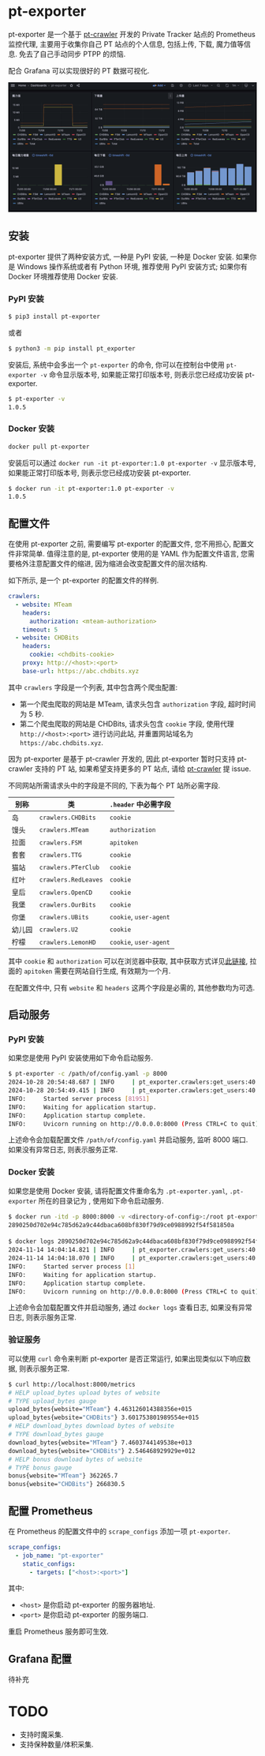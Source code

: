 # pt-exporter

pt-exporter 是一个基于 [pt-crawler](https://github.com/zqmillet/pt-crawler) 开发的 Private Tracker 站点的 Prometheus 监控代理, 主要用于收集你自己 PT 站点的个人信息, 包括上传, 下载, 魔力值等信息. 免去了自己手动同步 PTPP 的烦恼.

配合 Grafana 可以实现很好的 PT 数据可视化.

![screenshot](./statics/screenshot.png "Grafana 截图")

## 安装

pt-exporter 提供了两种安装方式, 一种是 PyPI 安装, 一种是 Docker 安装. 如果你是 Windows 操作系统或者有 Python 环境, 推荐使用 PyPI 安装方式; 如果你有 Docker 环境推荐使用 Docker 安装.

### PyPI 安装

``` bash
$ pip3 install pt-exporter
```

或者

``` bash
$ python3 -m pip install pt_exporter
```

安装后, 系统中会多出一个 `pt-exporter` 的命令, 你可以在控制台中使用 `pt-exporter -v` 命令显示版本号, 如果能正常打印版本号, 则表示您已经成功安装 pt-exporter.

``` bash
$ pt-exporter -v
1.0.5
```

### Docker 安装

``` bash
docker pull pt-exporter
```

安装后可以通过 `docker run -it pt-exporter:1.0 pt-exporter -v` 显示版本号, 如果能正常打印版本号, 则表示您已经成功安装 pt-exporter.

``` bash
$ docker run -it pt-exporter:1.0 pt-exporter -v
1.0.5
```

## 配置文件

在使用 pt-exporter 之前, 需要编写 pt-exporter 的配置文件, 您不用担心, 配置文件非常简单. 值得注意的是, pt-exporter 使用的是 YAML 作为配置文件语言, 您需要格外注意配置文件的缩进, 因为缩进会改变配置文件的层次结构.

如下所示, 是一个 pt-exporter 的配置文件的样例.

``` yaml
crawlers:
  - website: MTeam
    headers:
      authorization: <mteam-authorization>
    timeout: 5
  - website: CHDBits
    headers:
      cookie: <chdbits-cookie>
    proxy: http://<host>:<port>
    base-url: https://abc.chdbits.xyz
```

其中 ``crawlers`` 字段是一个列表, 其中包含两个爬虫配置:

- 第一个爬虫爬取的网站是 MTeam, 请求头包含 `authorization` 字段, 超时时间为 5 秒.
- 第二个爬虫爬取的网站是 CHDBits, 请求头包含 `cookie` 字段, 使用代理 `http://<host>:<port>` 进行访问此站, 并重置网站域名为 `https://abc.chdbits.xyz`.

因为 pt-exporter 是基于 pt-crawler 开发的, 因此 pt-exporter 暂时只支持 pt-crawler 支持的 PT 站, 如果希望支持更多的 PT 站点, 请给 [pt-crawler](https://github.com/zqmillet/pt-crawler) 提 issue.

不同网站所需请求头中的字段是不同的, 下表为每个 PT 站所必需字段.

| 别称   | 类                   | `.header` 中必需字段   |
|--------|----------------------|------------------------|
| 岛     | `crawlers.CHDBits`   | `cookie`               |
| 馒头   | `crawlers.MTeam`     | `authorization`        |
| 拉面   | `crawlers.FSM`       | `apitoken`             |
| 套套   | `crawlers.TTG`       | `cookie`               |
| 猫站   | `crawlers.PTerClub`  | `cookie`               |
| 红叶   | `crawlers.RedLeaves` | `cookie`               |
| 皇后   | `crawlers.OpenCD`    | `cookie`               |
| 我堡   | `crawlers.OurBits`   | `cookie`               |
| 你堡   | `crawlers.UBits`     | `cookie`, `user-agent` |
| 幼儿园 | `crawlers.U2`        | `cookie`               |
| 柠檬   | `crawlers.LemonHD`   | `cookie`, `user-agent` |

其中 `cookie` 和 `authorization` 可以在浏览器中获取, 其中获取方式详见[此链接](https://blog.csdn.net/qq_39915672/article/details/104136634), 拉面的 `apitoken` 需要在网站自行生成, 有效期为一个月.

在配置文件中, 只有 `website` 和 `headers` 这两个字段是必需的, 其他参数均为可选.

## 启动服务

### PyPI 安装

如果您是使用 PyPI 安装使用如下命令启动服务.

``` bash
$ pt-exporter -c /path/of/config.yaml -p 8000
2024-10-28 20:54:48.687 | INFO     | pt_exporter.crawlers:get_users:40 - get user from MTeam successfully
2024-10-28 20:54:49.415 | INFO     | pt_exporter.crawlers:get_users:40 - get user from CHDBits successfully
INFO:     Started server process [81951]
INFO:     Waiting for application startup.
INFO:     Application startup complete.
INFO:     Uvicorn running on http://0.0.0.0:8000 (Press CTRL+C to quit)
```

上述命令会加载配置文件 `/path/of/config.yaml` 并启动服务, 监听 8000 端口. 如果没有异常日志, 则表示服务正常.

### Docker 安装

如果您是使用 Docker 安装, 请将配置文件重命名为 `.pt-exporter.yaml`, `.pt-exporter` 所在的目录记为 <directory-of-config>, 使用如下命令启动服务.

``` bash
$ docker run -itd -p 8000:8000 -v <directory-of-config>:/root pt-exporter pt-exporter
2890250d702e94c785d62a9c44dbaca608bf830f79d9ce0988992f54f581850a

$ docker logs 2890250d702e94c785d62a9c44dbaca608bf830f79d9ce0988992f54f581850a
2024-11-14 14:04:14.821 | INFO     | pt_exporter.crawlers:get_users:40 - get user from CHDBits successfully
2024-11-14 14:04:18.070 | INFO     | pt_exporter.crawlers:get_users:40 - get user from PTerClub successfully
INFO:     Started server process [1]
INFO:     Waiting for application startup.
INFO:     Application startup complete.
INFO:     Uvicorn running on http://0.0.0.0:8000 (Press CTRL+C to quit)
```

上述命令会加载配置文件并启动服务, 通过 `docker logs` 查看日志, 如果没有异常日志, 则表示服务正常.

### 验证服务

可以使用 `curl` 命令来判断 pt-exporter 是否正常运行, 如果出现类似以下响应数据, 则表示服务正常.

``` bash
$ curl http://localhost:8000/metrics
# HELP upload_bytes upload bytes of website
# TYPE upload_bytes gauge
upload_bytes{website="MTeam"} 4.463126014388356e+015
upload_bytes{website="CHDBits"} 3.601753801989554e+015
# HELP download_bytes download bytes of website
# TYPE download_bytes gauge
download_bytes{website="MTeam"} 7.4603744149538e+013
download_bytes{website="CHDBits"} 2.546468929929e+012
# HELP bonus download bytes of website
# TYPE bonus gauge
bonus{website="MTeam"} 362265.7
bonus{website="CHDBits"} 266830.5
```

## 配置 Prometheus

在 Prometheus 的配置文件中的 `scrape_configs` 添加一项 `pt-exporter`.
``` yaml
scrape_configs:
  - job_name: "pt-exporter"
    static_configs:
      - targets: ["<host>:<port>"]
```

其中:

- `<host>` 是你启动 pt-exporter 的服务器地址.
- `<port>` 是你启动 pt-exporter 的服务端口.

重启 Prometheus 服务即可生效.

## Grafana 配置

待补充

# TODO

- 支持时魔采集.
- 支持保种数量/体积采集.
